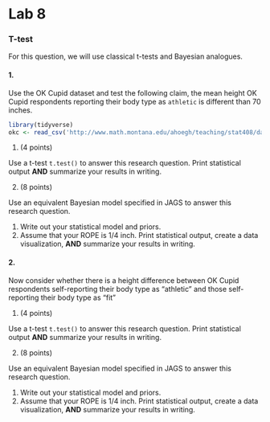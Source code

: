 # Lab 8


### T-test

For this question, we will use classical t-tests and Bayesian analogues.

#### 1.

Use the OK Cupid dataset and test the following claim, the mean height
OK Cupid respondents reporting their body type as `athletic` is
different than 70 inches.

``` r
library(tidyverse)
okc <- read_csv('http://www.math.montana.edu/ahoegh/teaching/stat408/datasets/OKCupid_profiles_clean.csv')
```

1.  (4 points)

Use a t-test `t.test()` to answer this research question. Print
statistical output **AND** summarize your results in writing.

2.  (8 points)

Use an equivalent Bayesian model specified in JAGS to answer this
research question.

1.  Write out your statistical model and priors.
2.  Assume that your ROPE is 1/4 inch. Print statistical output, create
    a data visualization, **AND** summarize your results in writing.

#### 2.

Now consider whether there is a height difference between OK Cupid
respondents self-reporting their body type as “athletic” and those
self-reporting their body type as “fit”

1.  (4 points)

Use a t-test `t.test()` to answer this research question. Print
statistical output **AND** summarize your results in writing.

2.  (8 points)

Use an equivalent Bayesian model specified in JAGS to answer this
research question.

1.  Write out your statistical model and priors.
2.  Assume that your ROPE is 1/4 inch. Print statistical output, create
    a data visualization, **AND** summarize your results in writing.
